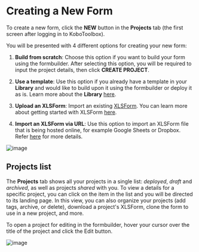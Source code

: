 # Creating a New Form

To create a new form, click the **NEW** button in the **Projects** tab (the
first screen after logging in to KoboToolbox).

You will be presented with 4 different options for creating your new form:

1. **Build from scratch**: Choose this option if you want to build your form
   using the formbuilder. After selecting this option, you will be required to
   input the project details, then click **CREATE PROJECT**.

1. **Use a template**: Use this option if you already have a template in your
   **Library** and would like to build upon it using the formbuilder or deploy
   it as is. Learn more about the **Library** [here](question_library.md).

1. **Upload an XLSForm**: Import an existing [XLSForm](http://xlsform.org/en).
   You can learn more about getting started with XLSForm
   [here](getting_started_xlsform.md).

1. **Import an XLSForm via URL**: Use this option to import an XLSForm file that
   is being hosted online, for example Google Sheets or Dropbox. Refer
   [here](xls_url.md) for more details.

![image](/images/new_project/create_new.gif)

## Projects list

The **Projects** tab shows all your projects in a single list: _deployed_,
_draft_ and _archived_, as well as projects _shared_ with you. To view a details
for a specific project, you can click on the item in the list and you will be
directed to its landing page. In this view, you can also organize your projects
(add tags, archive, or delete), download a project's XLSForm, clone the form to
use in a new project, and more.

To open a project for editing in the formbuilder, hover your cursor over the
title of the project and click the <i class="k-icon k-icon-edit"></i> Edit
button.

![image](/images/new_project/list_view.gif)
